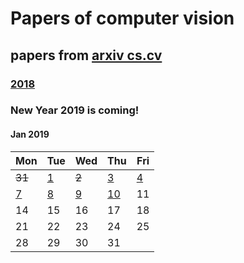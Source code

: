 # Papers of computer vision

## papers from [arxiv cs.cv](http://arxiv.org)
### [2018](2018.md)

### New Year 2019 is coming!
#### Jan 2019
Mon | Tue | Wed | Thu | Fri 
----------|-------------|-------------|-------------|-------------|
 ~~31~~ | [1](2019/201901/20190101.md)| ~~2~~ | [3](2019/201901/20190103.md) | [4](2019/201901/20190104.md) |
[7](2019/201901/20190107.md)  | [8](2019/201901/20190108.md)  | [9](2019/201901/20190109.md)  | [10](2019/201901/20190110.md)  | 11 |
14 | 15 | 16 | 17 | 18 |
21 | 22 | 23 | 24 | 25 |
28 | 29 | 30 | 31 |
